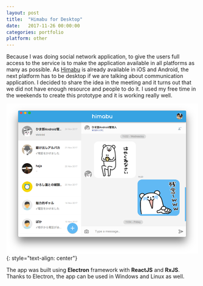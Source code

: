 ```yaml
---
layout: post
title:  "Himabu for Desktop"
date:   2017-11-26 00:00:00
categories: portfolio
platform: other
---
```


Because I was doing social network application, to give the users full access to the service is to make the application available in all platforms as many as possible. As [Himabu](http://www.himabu.com) is already available in iOS and Android, the next platform has to be desktop if we are talking about communication application. I decided to share the idea in the meeting and it turns out that we did not have enough resource and people to do it. I used my free time in the weekends to create this prototype and it is working really well.

![image](/img/portfolio/himabu-desktop.png)
{: style="text-align: center"}

The app was built using **Electron** framework with **ReactJS** and **RxJS**. Thanks to Electron, the app can be used in Windows and Linux as well.

